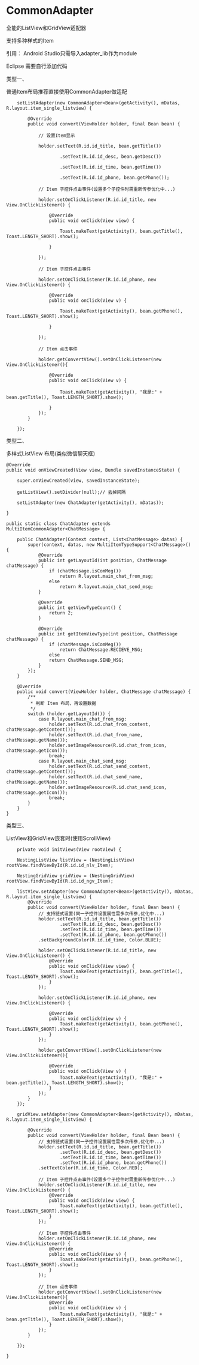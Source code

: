 # CommonAdapter
全能的ListView和GridView适配器

支持多种样式的Item

引用：
Android Studio只需导入adapter_lib作为module

Eclipse 需要自行添加代码

类型一、

普通Item布局推荐直接使用CommonAdapter做适配

        setListAdapter(new CommonAdapter<Bean>(getActivity(), mDatas, R.layout.item_single_listview) {

            @Override
            public void convert(ViewHolder holder, final Bean bean) {
            
                // 设置Item显示
                
                holder.setText(R.id.id_title, bean.getTitle())
                
                        .setText(R.id.id_desc, bean.getDesc())
                        
                        .setText(R.id.id_time, bean.getTime())
                        
                        .setText(R.id.id_phone, bean.getPhone());

                // Item 子控件点击事件(设置多个子控件时需重新传参优化中...)
                
                holder.setOnClickListener(R.id.id_title, new View.OnClickListener() {
                
                    @Override
                    public void onClick(View view) {
                    
                        Toast.makeText(getActivity(), bean.getTitle(), Toast.LENGTH_SHORT).show();
                        
                    }
                    
                });

                // Item 子控件点击事件
                
                holder.setOnClickListener(R.id.id_phone, new View.OnClickListener() {

                    @Override
                    public void onClick(View v) {
                    
                        Toast.makeText(getActivity(), bean.getPhone(), Toast.LENGTH_SHORT).show();
                        
                    }
                    
                });

                // Item 点击事件
                
                holder.getConvertView().setOnClickListener(new View.OnClickListener(){

                    @Override
                    public void onClick(View v) {
                    
                        Toast.makeText(getActivity(), "我是:" + bean.getTitle(), Toast.LENGTH_SHORT).show();
                        
                    }
                });
            }

        });

类型二、

多样式ListView 布局(类似微信聊天框)

    @Override
    public void onViewCreated(View view, Bundle savedInstanceState) {
    
        super.onViewCreated(view, savedInstanceState);

        getListView().setDivider(null);// 去掉间隔
        
        setListAdapter(new ChatAdapter(getActivity(), mDatas));

    }
    
    public static class ChatAdapter extends MultiItemCommonAdapter<ChatMessage> {

        public ChatAdapter(Context context, List<ChatMessage> datas) {
            super(context, datas, new MultiItemTypeSupport<ChatMessage>() {
                @Override
                public int getLayoutId(int position, ChatMessage chatMessage) {
                    if (chatMessage.isComMeg())
                        return R.layout.main_chat_from_msg;
                    else
                        return R.layout.main_chat_send_msg;
                }

                @Override
                public int getViewTypeCount() {
                    return 2;
                }

                @Override
                public int getItemViewType(int position, ChatMessage chatMessage) {
                    if (chatMessage.isComMeg())
                        return ChatMessage.RECIEVE_MSG;
                    else
                    return ChatMessage.SEND_MSG;
                }
            });
        }

        @Override
        public void convert(ViewHolder holder, ChatMessage chatMessage) {
            /**
             * 判断 Item 布局，再设置数据
             */
            switch (holder.getLayoutId()) {
                case R.layout.main_chat_from_msg:
                    holder.setText(R.id.chat_from_content, chatMessage.getContent());
                    holder.setText(R.id.chat_from_name, chatMessage.getName());
                    holder.setImageResource(R.id.chat_from_icon, chatMessage.getIcon());
                    break;
                case R.layout.main_chat_send_msg:
                    holder.setText(R.id.chat_send_content, chatMessage.getContent());
                    holder.setText(R.id.chat_send_name, chatMessage.getName());
                    holder.setImageResource(R.id.chat_send_icon, chatMessage.getIcon());
                    break;
            }
        }
    }
   
类型三、

ListView和GridView嵌套时(使用ScrollView)

        private void initViews(View rootView) {

        NestingListView listView = (NestingListView) rootView.findViewById(R.id.id_nlv_Item);
        
        NestingGridView gridView = (NestingGridView) rootView.findViewById(R.id.id_ngv_Item);

        listView.setAdapter(new CommonAdapter<Bean>(getActivity(), mDatas, R.layout.item_single_listview) {
            @Override
            public void convert(ViewHolder holder, final Bean bean) {
                // 支持链式设置(同一子控件设置属性需多次传参,优化中...)
                holder.setText(R.id.id_title, bean.getTitle())
                        .setText(R.id.id_desc, bean.getDesc())
                        .setText(R.id.id_time, bean.getTime())
                        .setText(R.id.id_phone, bean.getPhone())
                .setBackgroundColor(R.id.id_time, Color.BLUE);

                holder.setOnClickListener(R.id.id_title, new View.OnClickListener() {
                    @Override
                    public void onClick(View view) {
                        Toast.makeText(getActivity(), bean.getTitle(), Toast.LENGTH_SHORT).show();
                    }
                });

                holder.setOnClickListener(R.id.id_phone, new View.OnClickListener() {

                    @Override
                    public void onClick(View v) {
                        Toast.makeText(getActivity(), bean.getPhone(), Toast.LENGTH_SHORT).show();
                    }
                });

                holder.getConvertView().setOnClickListener(new View.OnClickListener(){

                    @Override
                    public void onClick(View v) {
                        Toast.makeText(getActivity(), "我是:" + bean.getTitle(), Toast.LENGTH_SHORT).show();
                    }
                });
            }
        });

        gridView.setAdapter(new CommonAdapter<Bean>(getActivity(), mDatas, R.layout.item_single_listview) {

            @Override
            public void convert(ViewHolder holder, final Bean bean) {
                // 支持链式设置(同一子控件设置属性需多次传参,优化中...)
                holder.setText(R.id.id_title, bean.getTitle())
                        .setText(R.id.id_desc, bean.getDesc())
                        .setText(R.id.id_time, bean.getTime())
                        .setText(R.id.id_phone, bean.getPhone())
                .setTextColor(R.id.id_time, Color.RED);

                // Item 子控件点击事件(设置多个子控件时需重新传参优化中...)
                holder.setOnClickListener(R.id.id_title, new View.OnClickListener() {
                    @Override
                    public void onClick(View view) {
                        Toast.makeText(getActivity(), bean.getTitle(), Toast.LENGTH_SHORT).show();
                    }
                });

                // Item 子控件点击事件
                holder.setOnClickListener(R.id.id_phone, new View.OnClickListener() {
                    @Override
                    public void onClick(View v) {
                        Toast.makeText(getActivity(), bean.getPhone(), Toast.LENGTH_SHORT).show();
                    }
                });

                // Item 点击事件
                holder.getConvertView().setOnClickListener(new View.OnClickListener(){
                    @Override
                    public void onClick(View v) {
                        Toast.makeText(getActivity(), "我是:" + bean.getTitle(), Toast.LENGTH_SHORT).show();
                    }
                });
            }

        });

    }



